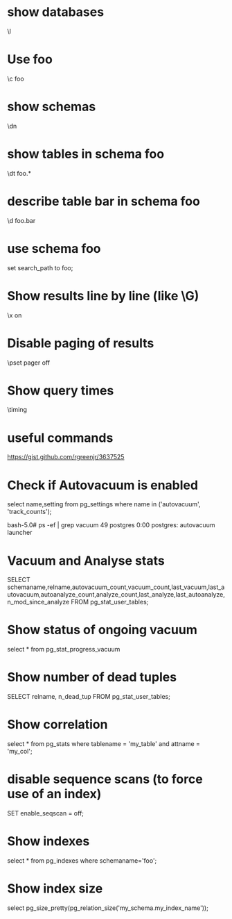 # show databases
\l

# Use foo
\c foo

# show schemas
\dn

# show tables in schema foo
\dt foo.*

# describe table bar in schema foo
\d foo.bar

# use schema foo 
set search_path to foo;

# Show results line by line (like \G)
\x on

# Disable paging of results
\pset pager off

# Show query times
\timing

# useful commands
https://gist.github.com/rgreenjr/3637525

# Check if Autovacuum is enabled
select name,setting from pg_settings where name in ('autovacuum', 'track_counts');

bash-5.0# ps -ef | grep vacuum
   49 postgres  0:00 postgres: autovacuum launcher   

# Vacuum and Analyse stats
SELECT schemaname,relname,autovacuum_count,vacuum_count,last_vacuum,last_autovacuum,autoanalyze_count,analyze_count,last_analyze,last_autoanalyze,n_mod_since_analyze  FROM pg_stat_user_tables;


# Show status of ongoing vacuum
select * from pg_stat_progress_vacuum

# Show number of dead tuples
SELECT relname, n_dead_tup FROM pg_stat_user_tables;


# Show correlation
select * from pg_stats where tablename = 'my_table' and attname = 'my_col';

# disable sequence scans (to force use of an index)
SET enable_seqscan = off;

# Show indexes
select * from pg_indexes where schemaname='foo';

# Show index size
select pg_size_pretty(pg_relation_size('my_schema.my_index_name'));
